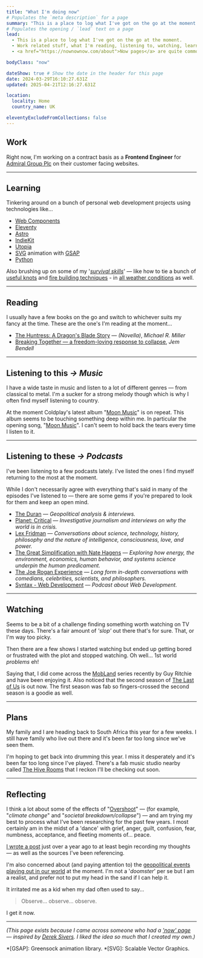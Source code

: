 ```yaml
---
title: "What I'm doing now"
# Populates the `meta description` for a page
summary: "This is a place to log what I've got on the go at the moment. Work related stuff, what I'm reading, listening to, watching, learning, planning, and reflecting on."
# Populates the opening / `lead` text on a page
lead:
  - This is a place to log what I've got on the go at the moment.
  - Work related stuff, what I'm reading, listening to, watching, learning, planning, and reflecting on.
  - <a href="https://nownownow.com/about">Now pages</a> are quite common these days. If you haven't already, maybe consider making one for yourself.

bodyClass: "now"

dateShow: true # Show the date in the header for this page
date: 2024-03-29T16:10:27.631Z
updated: 2025-04-21T12:16:27.631Z

location:
  locality: Home
  country_name: UK

eleventyExcludeFromCollections: false
---
```


## Work

Right now, I'm working on a contract basis as a **Frontend Engineer** for [Admiral Group Plc](https://www.admiralgroup.co.uk/) on their customer facing websites.

---

## Learning

Tinkering around on a bunch of personal web development projects using technologies like...

* [Web Components](https://developer.mozilla.org/en-US/docs/Web/Web_Components)
* [Eleventy](https://www.11ty.io/)
* [Astro](https://astro.build/)
* [IndieKit](https://getindiekit.com/)
* [Utopia](https://utopia.fyi/)
* [SVG](https://developer.mozilla.org/en-US/docs/Web/SVG) animation with [GSAP](https://greensock.com/)
* [Python](https://developers.google.com/edu/python)

Also brushing up on some of my '*[survival skills](https://youtu.be/BFheNvvJGoQ)*' &mdash; like how to tie a bunch of [useful knots](https://youtu.be/kA48yzKYp3Q) and [fire building techniques](https://youtu.be/7v4twfXG2uY) - in [all weather conditions](https://youtu.be/QiYlEyvDbco) as well.

---

## Reading

I usually have a few books on the go and switch to whichever suits my fancy at the time. These are the one's I'm reading at the moment&hellip;

* [The Huntress: A Dragon's Blade Story](https://www.michaelrmiller.co.uk/novellas) &mdash; *(Novella)*, *Michael R. Miller*
* [Breaking Together &mdash; a freedom-loving response to collapse](https://jembendell.com/2023/04/08/breaking-together-a-freedom-loving-response-to-collapse/), *Jem Bendell*

---

## Listening <span class="visually-hidden">to this</span> <i aria-hidden="true">&rarr;</i> *Music*

I have a wide taste in music and listen to a lot of different genres &mdash; from classical to metal. I'm a sucker for a strong melody though which is why I often find myself listening to country.

At the moment Coldplay's latest album "[Moon Music](https://open.spotify.com/album/5SGtrmYbIo0Dsg4kJ4qjM6?si=nJEEnWzcQfOq14pHhqh6nw)" is on repeat. This album seems to be touching something deep within me. In particular the opening song, "[Moon Music](https://open.spotify.com/track/41FNZsY7w7KaTQ2bjxdR6w?si=750832d87c5b49d7)". I can't seem to hold back the tears every time I listen to it.

---

## Listening <span class="visually-hidden">to these</span> <i aria-hidden="true">&rarr;</i> *Podcasts*

I've been listening to a few podcasts lately. I've listed the ones I find myself returning to the most at the moment.

While I don't necessarily agree with everything that's said in many of the episodes I've listened to &mdash; there are some gems if you're prepared to look for them and keep an open mind.

* [The Duran](https://open.spotify.com/show/5DgkWsC3YjoyGBV03CFWnk?si=c62004134bbf40ed) &mdash; *Geopolitical analysis & interviews.*
* [Planet: Critical](https://open.spotify.com/show/5zGRjKWThT6H18isBlVEY8?si=82195fb522014341) &mdash; *Investigative journalism and interviews on why the world is in crisis.*
* [Lex Fridman](https://open.spotify.com/show/2MAi0BvDc6GTFvKFPXnkCL?si=cd92a945226b4603) &mdash; *Conversations about science, technology, history, philosophy and the nature of intelligence, consciousness, love, and power.*
* [The Great Simplification with Nate Hagens](https://open.spotify.com/show/0ZFJIjuJwh3XeMqrguiXNR?si=21485f0d963344fe) &mdash; *Exploring how energy, the environment, economics, human behavior, and systems science underpin the human predicament.*
* [The Joe Rogan Experience](https://open.spotify.com/show/4rOoJ6Egrf8K2IrywzwOMk?si=88ef8bd8716a40f7) &mdash; *Long form in-depth conversations with comedians, celebrities, scientists, and philosophers.*
* [Syntax - Web Development](https://open.spotify.com/show/4kYCRYJ3yK5DQbP5tbfZby?si=d8355dd847824464) &mdash; *Podcast about Web Development.*

---

## Watching

Seems to be a bit of a challenge finding something worth watching on TV these days. There's a fair amount of *'slop'* out there that's for sure. That, or I'm way too picky.

Then there are a few shows I started watching but ended up getting bored or frustrated with the plot and stopped watching. Oh well... 1st world *problems* eh!

Saying that, I did come across the [MobLand](https://www.imdb.com/title/tt31510819/) series recently by Guy Ritchie and have been enjoying it. Also noticed that the second season of [The Last of Us](https://www.imdb.com/title/tt3581920/) is out now. The first season was fab so fingers-crossed the second season is a goodie as well.

---

## Plans

My family and I are heading back to South Africa this year for a few weeks. I still have family who live out there and it's been far too long since we've seen them.

I'm hoping to get back into drumming this year. I miss it desperately and it's been far too long since I've played. There's a fab music studio nearby called [The Hive Rooms](https://www.thehiverooms.com) that I reckon I'll be checking out soon.

---

## Reflecting

I think a lot about some of the effects of "[Overshoot](https://howtosavetheworld.ca/2021/09/21/overshoot-where-we-stand-now-guest-post-by-michael-dowd/)" &mdash; (for example, "*climate change*" and "*societal breakdown/collapse*") &mdash; and am trying my best to process what I've been researching for the past few years. I most certainly am in the midst of a 'dance' with grief, anger, guilt, confusion, fear, numbness, acceptance, and fleeting moments of&hellip; peace.

[I wrote a post](/writing/2023-05-31/the-climate-crisis-what-to-make-of-it) just over a year ago to at least begin recording my thoughts &mdash; as well as the sources I've been referencing.

I'm also concerned about (and paying attention to) the [geopolitical events playing out in our world](https://theduran.com/orwells-warning-the-insidious-nature-of-political-language-the-cargo-cult-of-woke-christian-parenti-doublespeak-doublethink-history-has-stopped-party-is-always-right/) at the moment. I'm not a '*doomster*' per se but I am a realist, and prefer not to put my head in the sand if I can help it.

It irritated me as a kid when my dad often used to say...

> Observe... observe... observe.

I get it now.

---

<footer>
  <em>(This page exists because I came across someone who had a <a href="https://nownownow.com/about">'now' page</a> &mdash; inspired by <a href="https://sivers.org/now">Derek Sivers</a>. I liked the idea so much that I created my own.)</em>
</footer>

*[GSAP]: Greensock animation library.
*[SVG]: Scalable Vector Graphics.
